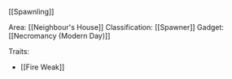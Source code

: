 [[Spawnling]]

Area: [[Neighbour's House]]
Classification: [[Spawner]]
Gadget: [[Necromancy (Modern Day)]]

Traits:
- [[Fire Weak]]